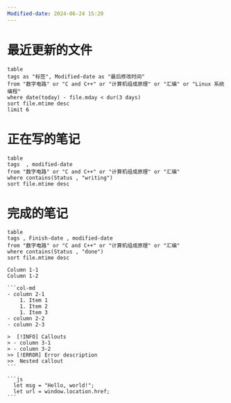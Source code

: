 ```yaml
---
Modified-date: 2024-06-24 15:20
---
```



# 最近更新的文件

```dataview
table
tags as "标签", Modified-date as "最后修改时间"
from "数字电路" or "C and C++" or "计算机组成原理" or "汇编" or "Linux 系统编程"
where date(today) - file.mday < dur(3 days)
sort file.mtime desc
limit 6
```


# 正在写的笔记

```dataview
table
tags  , modified-date
from "数字电路" or "C and C++" or "计算机组成原理" or "汇编"
where contains(Status , "writing")
sort file.mtime desc
```

# 完成的笔记
```dataview
table
tags , Finish-date , modified-date
from "数字电路" or "C and C++" or "计算机组成原理" or "汇编"
where contains(Status , "done")
sort file.mtime desc 
```







````col
Column 1-1
Column 1-2

```col-md
- column 2-1
    1. Item 1
    1. Item 2
    1. Item 3
- column 2-2
- column 2-3

>  [!INFO] Callouts
> - column 3-1
> - column 3-2
>> [!ERROR] Error description
>>  Nested callout
```

```js
  let msg = "Hello, world!";
  let url = window.location.href;
```
````





